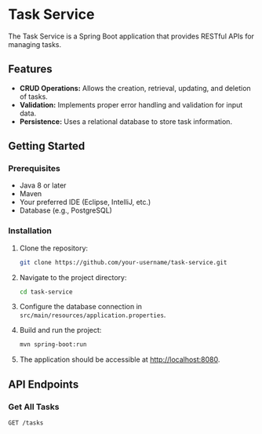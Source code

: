 # Task Service

The Task Service is a Spring Boot application that provides RESTful APIs for managing tasks.

## Features

- **CRUD Operations:** Allows the creation, retrieval, updating, and deletion of tasks.
- **Validation:** Implements proper error handling and validation for input data.
- **Persistence:** Uses a relational database to store task information.

## Getting Started

### Prerequisites

- Java 8 or later
- Maven
- Your preferred IDE (Eclipse, IntelliJ, etc.)
- Database (e.g., PostgreSQL)

### Installation

1. Clone the repository:

    ```bash
    git clone https://github.com/your-username/task-service.git
    ```

2. Navigate to the project directory:

    ```bash
    cd task-service
    ```

3. Configure the database connection in `src/main/resources/application.properties`.

4. Build and run the project:

    ```bash
    mvn spring-boot:run
    ```

5. The application should be accessible at [http://localhost:8080](http://localhost:8080).

## API Endpoints

### Get All Tasks

```http
GET /tasks


